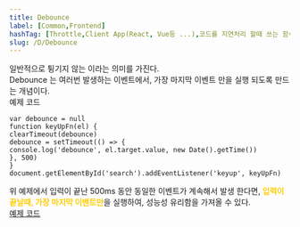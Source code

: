 ```yaml
---
title: Debounce
label: [Common,Frontend]
hashTag: [Throttle,Client App(React, Vue등 ...),코드를 지연처리 할때 쓰는 함수명]
slug: /D/Debounce
---
```

<p>일반적으로 튕기지 않는 이라는 의미를 가진다.<br />
Debounce 는 여러번 발생하는 이벤트에서, 가장 마지막 이벤트 만을 실행 되도록 만드는 개념이다.<br />
예제 코드</p>
<pre><code class="js language-js">var debounce = null
function keyUpFn(el) {
clearTimeout(debounce)
debounce = setTimeout(() =&gt; {
console.log('debounce', el.target.value, new Date().getTime())
}, 500)
}
document.getElementById('search').addEventListener('keyup', keyUpFn)</code></pre>
<p>위 예제에서 입력이 끝난 500ms 동안 동일한 이벤트가 계속해서 발생 한다면, <span style='color:#FFCC00; font-weight:bold;'>입력이 끝날때, 가장 마지막 이벤트만</span>을 실행하여, 성능성 유리함을 가져올 수 있다.<br />
<a href="https://github.com/niksy/throttle-debounce">예제 코드</a></p>

